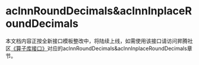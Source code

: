 # aclnnRoundDecimals&aclnnInplaceRoundDecimals

本文档内容正按全新接口模板整改中，将陆续上线，如需使用该接口请访问昇腾社区[《算子库接口》](https://hiascend.com/document/redirect/CannCommunityOplist)对应的aclnnRoundDecimals&aclnnInplaceRoundDecimals章节。